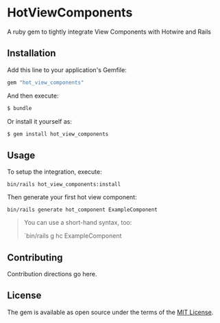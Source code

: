 # HotViewComponents

A ruby gem to tightly integrate View Components with Hotwire and Rails

## Installation

Add this line to your application's Gemfile:

```ruby
gem "hot_view_components"
```

And then execute:
```bash
$ bundle
```

Or install it yourself as:
```bash
$ gem install hot_view_components
```

## Usage

To setup the integration, execute:

```
bin/rails hot_view_components:install
```

Then generate your first hot view component:

```
bin/rails generate hot_component ExampleComponent
```

> You can use a short-hand syntax, too:
>
> `bin/rails g hc ExampleComponent

## Contributing
Contribution directions go here.

## License
The gem is available as open source under the terms of the [MIT License](https://opensource.org/licenses/MIT).
